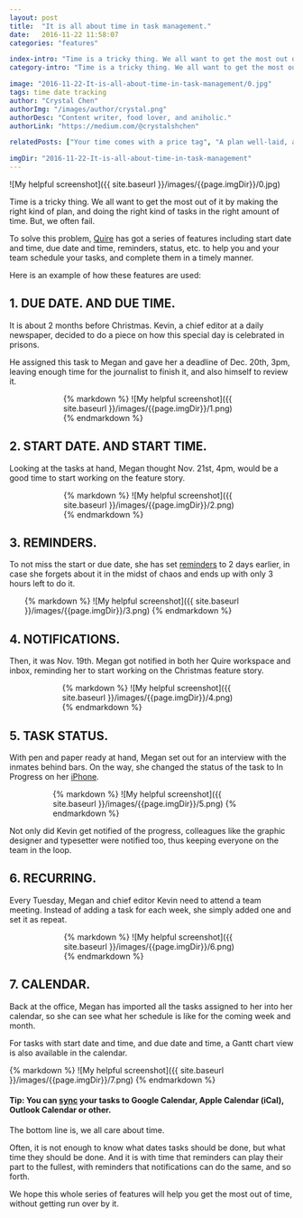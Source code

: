 ```yaml
---
layout: post
title:  "It is all about time in task management."
date:   2016-11-22 11:58:07
categories: "features"

index-intro: "Time is a tricky thing. We all want to get the most out of it by making the right kind of plan, and doing the right kind of tasks in the right amount of time. But, we often fail. To solve this problem, Quire has got a series of features including start date and time, due date and time, reminders, status, etc. to help you and your team..."
category-intro: "Time is a tricky thing. We all want to get the most out of it by making the right kind of plan, and doing the right kind of tasks in the right amount of time..."

image: "2016-11-22-It-is-all-about-time-in-task-management/0.jpg"
tags: time date tracking
author: "Crystal Chen"
authorImg: "/images/author/crystal.png"
authorDesc: "Content writer, food lover, and aniholic."
authorLink: "https://medium.com/@crystalshchen"

relatedPosts: ["Your time comes with a price tag", "A plan well-laid, a party well-played"]

imgDir: "2016-11-22-It-is-all-about-time-in-task-management"
---
```



![My helpful screenshot]({{ site.baseurl }}/images/{{page.imgDir}}/0.jpg)

Time is a tricky thing. We all want to get the most out of it by making the right kind of plan, and doing the right kind of tasks in the right amount of time. But, we often fail.

To solve this problem, [Quire](https://quire.io/) has got a series of features including start date and time, due date and time, reminders, status, etc. to help you and your team schedule your tasks, and complete them in a timely manner.

Here is an example of how these features are used:

## 1. DUE DATE. AND DUE TIME.

It is about 2 months before Christmas. Kevin, a chief editor at a daily newspaper, decided to do a piece on how this special day is celebrated in prisons.

He assigned this task to Megan and gave her a deadline of Dec. 20th, 3pm, leaving enough time for the journalist to finish it, and also himself to review it.

<div style="max-width: 313px; max-height: 207px; margin: 0 auto;">
{% markdown %}
![My helpful screenshot]({{ site.baseurl }}/images/{{page.imgDir}}/1.png)
{% endmarkdown %}
</div>

## 2. START DATE. AND START TIME.

Looking at the tasks at hand, Megan thought Nov. 21st, 4pm, would be a good time to start working on the feature story.

<div style="max-width: 312px; max-height: 241px; margin: 0 auto;">
{% markdown %}
![My helpful screenshot]({{ site.baseurl }}/images/{{page.imgDir}}/2.png)
{% endmarkdown %}
</div>

## 3. REMINDERS.

To not miss the start or due date, she has set [reminders](https://quire.io/r/setting) to 2 days earlier, in case she forgets about it in the midst of chaos and ends up with only 3 hours left to do it.

<div style="max-width: 450px; max-height: 162px; margin: 0 auto;">
{% markdown %}
![My helpful screenshot]({{ site.baseurl }}/images/{{page.imgDir}}/3.png)
{% endmarkdown %}
</div>

## 4. NOTIFICATIONS.

Then, it was Nov. 19th. Megan got notified in both her Quire workspace and inbox, reminding her to start working on the Christmas feature story.

<div style="max-width: 317px; max-height: 164px; margin: 0 auto;">
{% markdown %}
![My helpful screenshot]({{ site.baseurl }}/images/{{page.imgDir}}/4.png)
{% endmarkdown %}
</div>

## 5. TASK STATUS.

With pen and paper ready at hand, Megan set out for an interview with the inmates behind bars. On the way, she changed the status of the task to In Progress on her [iPhone](https://itunes.apple.com/us/app/quire-task-manager-for-teams/id1095193897).

<div style="max-width: 350px; max-height: 313px; margin: 0 auto;">
{% markdown %}
![My helpful screenshot]({{ site.baseurl }}/images/{{page.imgDir}}/5.png)
{% endmarkdown %}
</div>

Not only did Kevin get notified of the progress, colleagues like the graphic designer and typesetter were notified too, thus keeping everyone on the team in the loop.

## 6. RECURRING.

Every Tuesday, Megan and chief editor Kevin need to attend a team meeting. Instead of adding a task for each week, she simply added one and set it as repeat.

<div style="max-width: 311px; max-height: 226px; margin: 0 auto;">
{% markdown %}
![My helpful screenshot]({{ site.baseurl }}/images/{{page.imgDir}}/6.png)
{% endmarkdown %}
</div>

## 7. CALENDAR.

Back at the office, Megan has imported all the tasks assigned to her into her calendar, so she can see what her schedule is like for the coming week and month.

For tasks with start date and time, and due date and time, a Gantt chart view is also available in the calendar.

<div style="max-width: 550px; max-height: 314px; margin: 0 auto;">
{% markdown %}
![My helpful screenshot]({{ site.baseurl }}/images/{{page.imgDir}}/7.png)
{% endmarkdown %}
</div>

#### Tip: You can [sync](https://quire.io/guide/calendar/) your tasks to Google Calendar, Apple Calendar (iCal), Outlook Calendar or other.

The bottom line is, we all care about time.

Often, it is not enough to know what dates tasks should be done, but what time they should be done. And it is with time that reminders can play their part to the fullest, with reminders that notifications can do the same, and so forth.

We hope this whole series of features will help you get the most out of time, without getting run over by it.

[jekyll]:      http://jekyllrb.com
[jekyll-gh]:   https://github.com/jekyll/jekyll
[jekyll-help]: https://github.com/jekyll/jekyll-help
